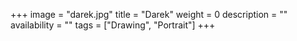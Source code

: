 +++
image = "darek.jpg"
title = "Darek"
weight = 0
description = ""
availability = ""
tags = ["Drawing", "Portrait"]
+++
